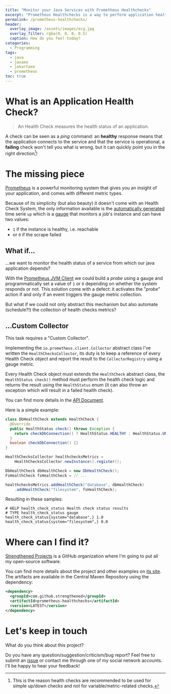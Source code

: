 ```yaml
---
title: "Monitor your Java Services with Prometheus Healthchecks"
excerpt: "Prometheus Healthchecks is a way to perform application health checks within the Prometheus platform."
permalink: /prometheus-healthchecks/
header:
  overlay_image: /assets/images/ecg.jpg
  overlay_filter: rgba(0, 0, 0, 0.5)
  caption: How do you feel today?
categories:
  - Programming
tags:
  - java
  - javaee
  - jakartaee
  - prometheus
toc: true
---
```


# What is an Application Health Check?

> An Health Check measures the health status of an application.

A check can be seen as a _ping_ command: an **healthy** response means that the application connects to the service and that the service is operational, a **failing** check won't tell you what is wrong, but it can quickly point you in the right direction[^1]!

# The missing piece

[Prometheus](https://prometheus.io/docs/prometheus/latest/getting_started/) is a powerful monitoring system that gives you an insight of your application, and comes with different metric types.

Because of its simplicity (but also beauty) it doesn't come with an Health Check System, the only information available is the [automatically generated](https://prometheus.io/docs/concepts/jobs_instances/#automatically-generated-labels-and-time-series) time serie `up` which is a [gauge](https://prometheus.io/docs/concepts/metric_types/#gauge) that monitors a job's instance and can have two values:

* `1` if the instance is healthy, i.e. reachable
* or `0` if the scrape failed

## What if...

...we want to monitor the health status of a service from which our java application depends?

With the [Prometheus JVM Client](https://github.com/prometheus/client_java) we could build a _probe_ using a gauge and programmatically set a value of `1` or `0` depending on whether the system responds or not.
This solution come with a defect: it activates the "_probe_" action if and only if an event triggers the gauge metric collection.

But what if we could not only abstract this mechanism but also automate (schedule?!) the collection of health checks metrics?

## ...Custom Collector

This task requires a "Custom Collector".

Implementing the `io.prometheus.client.Collector` abstract class I've written the `HealthChecksCollector`, its duty is to keep a reference of every Health Check object and report the result to the `CollectorRegistry` using a gauge metric.

Every Health Check object must extends the `HealthCheck` abstract class, the `HealthStatus check()` method must perform the health check logic and returns the result using the `HealthStatus` enum (it can also throw an exception which will result in a failed health check).

You can find more details in the [API Document](https://strengthened.github.io/prometheus-healthchecks/apidocs/).

Here is a simple example:

```java
class DbHealthCheck extends HealthCheck {
  @Override
  public HealthStatus check() throws Exception {
    return checkDbConnection() ? HealthStatus.HEALTHY : HealthStatus.UNHEALTHY;
  }
  boolean checkDbConnection() {}
}

HealthChecksCollector healthchecksMetrics =
    HealthChecksCollector.newInstance().register();

DbHealthCheck dbHealthCheck = new DbHealthCheck();
FsHealthCheck fsHealthCheck = // ...

healthchecksMetrics.addHealthCheck("database", dbHealthCheck)
    .addHealthCheck("filesystem", fsHealthCheck);
```

Resulting in these samples:

```
# HELP health_check_status Health check status results
# TYPE health_check_status gauge
health_check_status{system="database",} 1.0
health_check_status{system="filesystem",} 0.0
```

# Where can I find it?

[Strengthened Projects](https://github.com/strengthened) is a GitHub organization where I'm going to put all my open-source software.

You can find more details about the project and other examples on [its site](https://strengthened.github.io/prometheus-healthchecks/).
The artifacts are available in the Central Maven Repository using the dependency:

```xml
<dependency>
  <groupId>com.github.strengthened</groupId>
  <artifactId>prometheus-healthchecks</artifactId>
  <version>LATEST</version>
</dependency>
```

# Let's keep in touch

What do you think about this project?

Do you have any question/suggestion/criticism/bug report? Feel free to submit an [issue](https://github.com/strengthened/prometheus-healthchecks/issues) or contact me through one of my social network accounts. I'll be happy to hear your feedback!

[^1]: This is the reason health checks are recommended to be used for simple up/down checks and not for variable/metric-related checks.